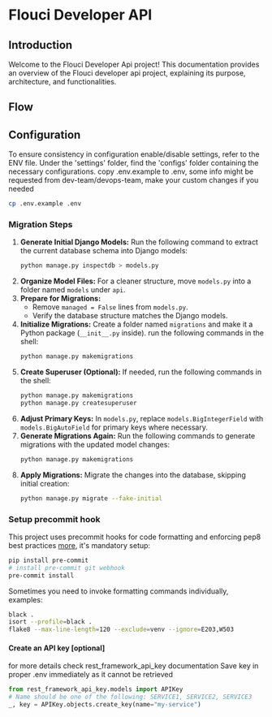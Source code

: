 # Flouci Developer API

## Introduction
Welcome to the Flouci Developer Api  project!
This documentation provides an overview of the Flouci developer api project, explaining its purpose, architecture, and functionalities.

## Flow


## Configuration
To ensure consistency in configuration enable/disable settings, refer to the ENV file.
Under the 'settings' folder, find the 'configs' folder containing the necessary configurations.
copy .env.example to .env, some info might be requested from dev-team/devops-team, make your custom changes if you needed
```sh
cp .env.example .env
```
### Migration Steps
1. **Generate Initial Django Models:**
   Run the following command to extract the current database schema into Django models:
   ```sh
   python manage.py inspectdb > models.py
   ```
2. **Organize Model Files:**
   For a cleaner structure, move `models.py` into a folder named `models` under `api`.
3. **Prepare for Migrations:**
   - Remove `managed = False` lines from `models.py`.
   - Verify the database structure matches the Django models.
4. **Initialize Migrations:**
   Create a folder named `migrations` and make it a Python package (`__init__.py` inside).
   run the following commands in the shell:
   ```sh
   python manage.py makemigrations
   ```
5. **Create Superuser (Optional):**
   If needed, run the following commands in the shell:
   ```sh
   python manage.py makemigrations
   python manage.py createsuperuser
   ```
6. **Adjust Primary Keys:**
   In `models.py`, replace `models.BigIntegerField` with `models.BigAutoField` for primary keys where necessary.
7. **Generate Migrations Again:**
   Run the following commands to generate migrations with the updated model changes:
   ```sh
   python manage.py makemigrations
   ```
8. **Apply Migrations:**
   Migrate the changes into the database, skipping initial creation:
   ```sh
   python manage.py migrate --fake-initial
   ```


### Setup precommit hook
This project uses precommit hooks for code formatting and enforcing pep8 best practices [more](https://pre-commit.com), it's mandatory setup:
```sh
pip install pre-commit
# install pre-commit git webhook
pre-commit install
```
Sometimes you need to invoke formatting commands individually, examples:
```sh
black .
isort --profile=black .
flake8 --max-line-length=120 --exclude=venv --ignore=E203,W503
```

#### Create an API key  [optional]

for more details check rest_framework_api_key documentation
Save key in proper .env immediately as it cannot be retrieved

```python
from rest_framework_api_key.models import APIKey
# Name should be one of the following: SERVICE1, SERVICE2, SERVICE3
_, key = APIKey.objects.create_key(name="my-service")
```
